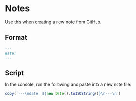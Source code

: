 # Notes

Use this when creating a new note from GitHub.

## Format

```md
---
date:
---
```

## Script

In the console, run the following and paste into a new note file:

```js
copy(`---\ndate: ${new Date().toISOString()}\n---\n`)
```
